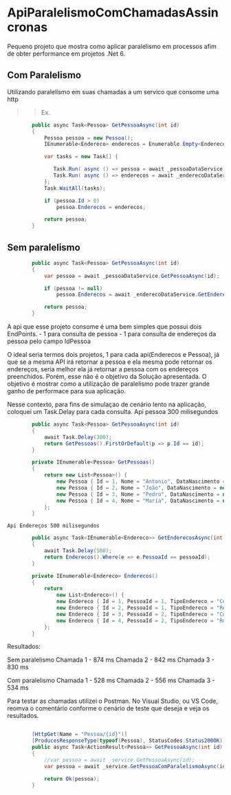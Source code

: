 # ApiParalelismoComChamadasAssincronas
Pequeno projeto que mostra como aplicar paralelismo em processos afim de obter performance em projetos .Net 6.

## Com Paralelismo
Utilizando paralelismo em suas chamadas a um servico que consome uma http
>> Ex.
```C#
        public async Task<Pessoa> GetPessoaAsync(int id)
        {
            Pessoa pessoa = new Pessoa();
            IEnumerable<Endereco> enderecos = Enumerable.Empty<Endereco>();

            var tasks = new Task[] {

               Task.Run( async () => pessoa = await _pessoaDataService.GetPessoaAsync(id)),
               Task.Run( async () => enderecos = await _enderecoDataService.GetEnderecosAsync(id))
            };
            Task.WaitAll(tasks);

            if (pessoa.Id > 0)
                pessoa.Enderecos = enderecos;

            return pessoa;
        }
```                

## Sem paralelismo
```C#
        public async Task<Pessoa> GetPessoaAsync(int id)
        {
            var pessoa = await _pessoaDataService.GetPessoaAsync(id);

            if (pessoa != null)
                pessoa.Enderecos = await _enderecoDataService.GetEnderecosAsync(idPessoa: id);

            return pessoa;
        }
```

A api que esse projeto consome é uma bem simples que possui dois EndPoints.
    - 1 para consulta de pessoa
    - 1 para consulta de endereços da pessoa pelo campo IdPessoa

O ideal seria termos dois projetos, 1 para cada api(Enderecos e Pessoa), já que se a mesma API irá retornar a pessoa e ela mesma pode retornar os endereços, seria melhor ela já retornar a pessoa com os endereços preenchidos. Porém, esse não é o objetivo da Solução apresentada. O objetivo é mostrar como a utilização de paralelismo pode trazer grande ganho de performace para sua aplicação.

Nesse contexto, para fins de simulaçao de cenário lento na aplicação, coloquei um Task.Delay para cada consulta.
    Api pessoa 300 milisegundos

```C#
        public async Task<Pessoa> GetPessoaAsync(int id)
        {
            await Task.Delay(300);
            return GetPessoas().FirstOrDefault(p => p.Id == id);
        }

        private IEnumerable<Pessoa> GetPessoas()
        {
            return new List<Pessoa>() {
                new Pessoa { Id = 1, Nome = "Antonio", DataNascimento = new DateTime(1983, 6, 15)},
                new Pessoa { Id = 2, Nome = "João", DataNascimento = new DateTime(1988, 12, 12)},
                new Pessoa { Id = 3, Nome = "Pedro", DataNascimento = new DateTime(1983, 6, 15)},
                new Pessoa { Id = 4, Nome = "Maria", DataNascimento = new DateTime(1990, 2, 12)},
            };
        }
```

    Api Endereços 500 milisegundos

```C#
        public async Task<IEnumerable<Endereco>> GetEnderecosAsync(int pessoaId)
        {
            await Task.Delay(500);
            return Enderecos().Where(e => e.PessoaId == pessoaId);
        }

        private IEnumerable<Endereco> Enderecos()
        {
            return
                new List<Endereco>() {
                new Endereco { Id = 1, PessoaId = 1, TipoEndereco = "Comercial", TipoLogradouro = "Rua", Logradouro = "da Paz", Numero = "S/N", Bairro = "Bela Vista", Cep = "00000000", Cidade = "São Paulo", UF = "SP"},
                new Endereco { Id = 2, PessoaId = 1, TipoEndereco = "Residencial", TipoLogradouro = "AV", Logradouro = "da Guerra", Numero = "380", Bairro = "Vila Prudente", Cep = "00000001", Cidade = "São Paulo", UF = "SP"},
                new Endereco { Id = 3, PessoaId = 2, TipoEndereco = "Comercial", TipoLogradouro = "Rua", Logradouro = "da Paz", Numero = "478", Bairro = "Bela Vista", Cep = "00000002", Cidade = "Salvador", UF = "BA"},
                new Endereco { Id = 4, PessoaId = 2, TipoEndereco = "Residencial", TipoLogradouro = "Avenida", Logradouro = "da Guerra", Numero = "478", Bairro = "Arpoador", Cep = "10000002", Cidade = "Rio de Janeiro", UF = "RJ"},
            };
        }
```        

Resultados:

Sem paralelismo
Chamada 1 - 874 ms
Chamada 2 - 842 ms
Chamada 3 - 830 ms

Com paralelismo
Chamada 1 - 528 ms
Chamada 2 - 556 ms
Chamada 3 - 534 ms

Para testar as chamadas utilizei o Postman.
No Visual Studio, ou VS Code, reomva o comentário conforme o cenário de teste que deseja e veja os resultados.


```C#

        [HttpGet(Name = "Pessoa/{id}")]
        [ProducesResponseType(typeof(Pessoa), StatusCodes.Status200OK)]
        public async Task<ActionResult<Pessoa>> GetPessoaAsync(int id)
        {
            //var pessoa = await _service.GetPessoaAsync(id);
            var pessoa = await _service.GetPessoaComParalelismoAsync(id);

            return Ok(pessoa);
        }

```    

